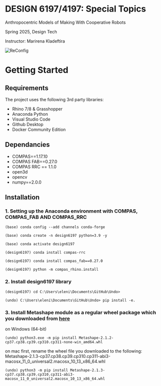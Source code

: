 # DESIGN 6197/4197: Special Topics
Anthropocentric Models of Making With Cooperative Robots

Spring 2025, Design Tech

Instructor: Marirena Kladeftira

![ReConfig](Resources\assistive_drafting.png)

# Getting Started
## Requirements
The project uses the following 3rd party libraries:
- Rhino 7/8 & Grasshopper
- Anaconda Python
- Visual Studio Code
- Github Desktop
- Docker Community Edition

## Dependancies
- COMPAS==1.17.10
- COMPAS FAB==0.27.0
- COMPAS RRC == 1.1.0
- open3d
- opencv
- numpy==2.0.0


## Installation

### 1. Setting up the Anaconda environment with COMPAS, COMPAS_FAB AND COMPAS_RRC
```anaconda prompt terminal
(base) conda config --add channels conda-forge
```
```anaconda prompt terminal
(base) conda create -n design6197 python=3.9 -y
```
```anaconda prompt terminal
(base) conda activate design6197
```
```anaconda prompt terminal
(design6197) conda install compas-rrc
```
```anaconda prompt terminal
(design6197) conda install compas_fab==0.27.0
```
```anaconda prompt terminal
(design6197) python -m compas_rhino.install
```
### 2. Install design6197 library
```anaconda prompt terminal
(design6197) cd C:\Users\eleni\Documents\GitHub\Undo>
```
```terminal
(undo) C:\Users\eleni\Documents\GitHub\Undo> pip install -e.
```
### 3. Install Metashape module as a regular wheel package which you downloaded from [here](https://agisoft.freshdesk.com/support/solutions/articles/31000148930-how-to-install-metashape-stand-alone-python-module)
on Windows (64-bit)
```terminal
(undo) python3.exe -m pip install Metashape-2.1.2-cp37.cp38.cp39.cp310.cp311-none-win_amd64.whl
```
on mac
first, rename the wheel file you downloaded to the following: Metashape-2.1.3-cp37.cp38.cp39.cp310.cp311-abi3-macosx_11_0_universal2.macosx_10_13_x86_64.whl

```terminal
(undo) python3 -m pip install Metashape-2.1.3-cp37.cp38.cp39.cp310.cp311-abi3-macosx_11_0_universal2.macosx_10_13_x86_64.whl
```
